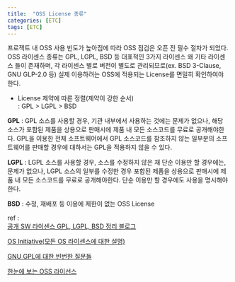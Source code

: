 ```yaml
---
title:  "OSS License 종류"
categories: [ETC]
tags: [ETC]
---
```


프로젝트 내 OSS 사용 빈도가 높아짐에 따라 OSS 점검은 오픈 전 필수 절차가 되었다.  
OSS 라이센스 종류는 GPL, LGPL, BSD 등 대표적인 3가지 라이센스 왜 기타 라이센스 들이 존재하며,
각 라이센스 별로 버전이 별도로 관리되므로(ex. BSD 3-Clause, GNU GLP-2.0 등) 실제 이용하려는 OSS에
적용되는 License를 면밀히 확인하여야 한다.   
 
- License 제약에 따른 정렬(제약이 강한 순서)  
    : GPL > LGPL > BSD  
 
**GPL** : GPL 소스를 사용할 경우, 기관 내부에서 사용하는 것에는 문제가 없으나, 해당 소스가 포함된 제품을 상용으로 판매시에
         제품 내 모든 소스코드를 무료로 공개해야한다. GPL을 이용한 전체 소프트웨어에서 GPL 소스코드를 참조하지 않는 일부분의
         소프트웨어를 판매할 경우에 대하서는 GPL을 적용하지 않을 수 있다.  
   
**LGPL** : LGPL 소스를 사용할 경우, 소스를 수정하지 않은 채 단순 이용만 할 경우에는, 문제가 없으나, LGPL 소스의 일부를 수정한 경우
           포함된 제품을 상용으로 판매시에 제품 내 모든 소스코드를 무료로 공개해야한다. 단순 이용만 할 경우에도 사용을 명시해야한다.  
 
**BSD** :  수정, 재배포 등 이용에 제한이 없는 OSS License  
 
 
ref :  
[공개 SW 라이센스  GPL, LGPL, BSD 정리 블로그](http://darkpgmr.tistory.com/89)  

[OS Initiative(모든 OS 라이센스에 대한 설명) ](https://opensource.org/licenses)  
   
[GNU GPL에 대한 빈번한 질문들](https://www.gnu.org/licenses/gpl-faq.ko.html)  
   
[한눈에 보는 OSS 라이선스](http://www.bloter.net/archives/209318)  
 

